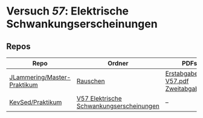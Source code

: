 # Versuch *57*: Elektrische Schwankungserscheinungen

## Repos

|                               Repo                               |                                                                 Ordner                                                                 |                                                                                                                                                                                                                      PDFs                                                                                                                                                                                                                       |
|------------------------------------------------------------------|----------------------------------------------------------------------------------------------------------------------------------------|-------------------------------------------------------------------------------------------------------------------------------------------------------------------------------------------------------------------------------------------------------------------------------------------------------------------------------------------------------------------------------------------------------------------------------------------------|
|[JLammering/Master-Praktikum](../repo/JLammering/Master-Praktikum)|[Rauschen](https://github.com/JLammering/Master-Praktikum/tree/master/Rauschen)                                                         |[Erstabgabe.pdf](https://docs.google.com/viewer?url=https://raw.githubusercontent.com/JLammering/Master-Praktikum/master/Rauschen/Erstabgabe.pdf)<br/>[V57.pdf](https://docs.google.com/viewer?url=https://raw.githubusercontent.com/JLammering/Master-Praktikum/master/Rauschen/V57.pdf)<br/>[Zweitabgabe.pdf](https://docs.google.com/viewer?url=https://raw.githubusercontent.com/JLammering/Master-Praktikum/master/Rauschen/Zweitabgabe.pdf)|
|[KevSed/Praktikum](../repo/KevSed/Praktikum)                      |[V57 Elektrische Schwankungserscheinungen](https://github.com/KevSed/Praktikum/tree/master/V57%20Elektrische%20Schwankungserscheinungen)|–                                                                                                                                                                                                                                                                                                                                                                                                                                                |

